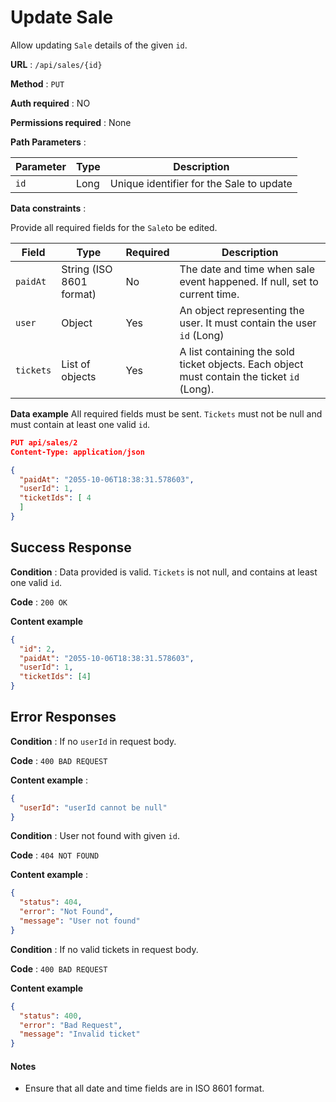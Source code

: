# Update Sale

Allow updating `Sale` details of the given `id`.

**URL** : `/api/sales/{id}`

**Method** : `PUT`

**Auth required** : NO

**Permissions required** : None

**Path Parameters** :

| Parameter | Type | Description                              |
| --------- | ---- | ---------------------------------------- |
| `id`      | Long | Unique identifier for the Sale to update |

**Data constraints** :

Provide all required fields for the `Sale`to be edited.

| Field     | Type                     | Required | Description                                                                                 |
| --------- | ------------------------ | -------- | ------------------------------------------------------------------------------------------- |
| `paidAt`  | String (ISO 8601 format) | No       | The date and time when sale event happened. If null, set to current time.                   |
| `user`    | Object                   | Yes      | An object representing the user. It must contain the user `id` (Long)                       |
| `tickets` | List of objects          | Yes      | A list containing the sold ticket objects. Each object must contain the ticket `id` (Long). |

**Data example** All required fields must be sent. `Tickets` must not be null and must contain at least one valid `id`.

```json
PUT api/sales/2
Content-Type: application/json

{
  "paidAt": "2055-10-06T18:38:31.578603",
  "userId": 1,
  "ticketIds": [ 4
  ]
}
```

## Success Response

**Condition** : Data provided is valid. `Tickets` is not null, and contains at least one valid `id`.

**Code** : `200 OK`

**Content example**

```json
{
  "id": 2,
  "paidAt": "2055-10-06T18:38:31.578603",
  "userId": 1,
  "ticketIds": [4]
}
```

## Error Responses

**Condition** : If no `userId` in request body.

**Code** : `400 BAD REQUEST`

**Content example** :

```json
{
  "userId": "userId cannot be null"
}
```

**Condition** : User not found with given `id`.

**Code** : `404 NOT FOUND`

**Content example** :

```json
{
  "status": 404,
  "error": "Not Found",
  "message": "User not found"
}
```

**Condition** : If no valid tickets in request body.

**Code** : `400 BAD REQUEST`

**Content example**

```json
{
  "status": 400,
  "error": "Bad Request",
  "message": "Invalid ticket"
}
```

#### Notes

- Ensure that all date and time fields are in ISO 8601 format.
